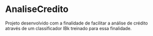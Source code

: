AnaliseCredito
=====

Projeto desenvolvido com a finalidade de facilitar a análise de crédito através de um classificador IBk treinado para essa finalidade.
